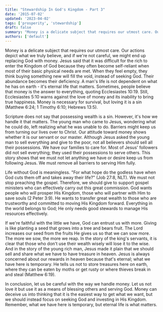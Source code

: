 ```yaml
---
title: "Stewardship In God's Kingdom - Part 3"
date: '2015-07-02'
updated: '2023-04-02'
tags: ['prosperity', 'stewardship']
draft: false
summary: "Money is a delicate subject that requires our utmost care. Our actions depict what we truly believe, and if we're not careful, we might end up replacing God with money."
authors: ['default']
---
```


Money is a delicate subject that requires our utmost care. Our actions depict what we truly believe, and if we're not careful, we might end up replacing God with money. Jesus said that it was difficult for the rich to enter the Kingdom of God because they often become self-reliant when most of their basic physical needs are met. When they feel empty, they think buying something new will fill the void, instead of seeking God. Their abundance becomes their deficiency. A man's life is not dependent on what he has on earth - it's eternal life that matters. Sometimes, people believe that money is the answer to everything, quoting Ecclesiastes 10:19. Still, Ecclesiastes 5:10 warns against the love of money and its inability to bring true happiness. Money is necessary for survival, but loving it is a sin (Matthew 6:24; 1 Timothy 6:10; Hebrews 13:5).

Scripture does not say that possessing wealth is a sin. However, it's how we handle it that matters. The young man who came to Jesus, wondering what he could do, left realizing what he was unable to do. Barriers might keep us from turning our lives over to Christ. Our attitude toward money shows whether it is our servant or our master. Although Jesus asked the young man to sell everything and give to the poor, not all believers should sell all their possessions. We have our families to care for. Most of Jesus' followers did not sell everything; they used their possessions to serve others. This story shows that we must not let anything we have or desire keep us from following Jesus. We must remove all barriers to serving Him fully.

Life without God is meaningless. "For what hope do the godless have when God cuts them off and takes away their life?" (Job 27:8, NLT). We must not stop preaching the gospel. Therefore, we should give to support gospel ministers who can effectively carry out this great commission. God wants people who will prosper His Kingdom, those who will partner with Him to save souls (2 Peter 3:9). He wants to transfer great wealth to those who are trustworthy and committed to moving His Kingdom forward. Everything in the world belongs to God; He only needs good stewards to manage His resources effectively.

If we're faithful with the little we have, God can entrust us with more. Giving is like planting a seed that grows into a tree and bears fruit. The Lord increases our seed from the fruits He gives us so that we can sow more. The more we sow, the more we reap. In the story of the king's servants, it is clear that those who don't use their wealth wisely will lose it to the wise. And in the story of the young rich man, Jesus made it plain that we should sell and share what we have to have treasure in heaven. Jesus is always concerned about our rewards in heaven because that's eternal; what we have here is temporary. He tells us not to store treasures here on earth, where they can be eaten by moths or get rusty or where thieves break in and steal (Matthew 6:19).

In conclusion, let us be careful with the way we handle money. Let us not love it but use it as a means of blessing others and serving God. Money can deceive us into thinking that it is the easiest way to get what we want, but we should instead focus on seeking God and investing in His Kingdom. Remember, what we have here is temporary, but eternal life is what matters.
